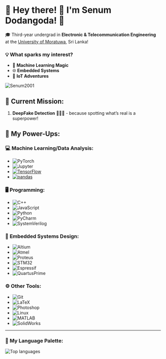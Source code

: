 # 🌟 Hey there! 👋 I'm **Senum Dodangoda**! 🌟

🎓 Third-year undergrad in **Electronic & Telecommunication Engineering** at the [University of Moratuwa](https://www.mrt.ac.lk/), Sri Lanka! 

### 💡 What sparks my interest?
- 🤖 **Machine Learning Magic**
- 🌐 **Embedded Systems**
- 📶 **IoT Adventures**

<p align="left"> <img src="https://komarev.com/ghpvc/?username=Senum2001&label=Profile%20views&color=0e75b6&style=flat" alt="Senum2001" /> </p>

## 🚧 Current Mission:
1. **DeepFake Detection** 🕵️‍♂️✨ - because spotting what’s real is a superpower!

## 💪 My Power-Ups:

### 💻 **Machine Learning/Data Analysis:**
- ![PyTorch](https://img.shields.io/badge/PyTorch-EE4C2C?style=flat&logo=PyTorch&logoColor=white) 
- ![Jupyter](https://img.shields.io/badge/Jupyter-F37626?style=flat&logo=Jupyter&logoColor=white) 
- [![TensorFlow](https://img.shields.io/badge/TensorFlow-v2.5.0-blue.svg)](https://www.tensorflow.org/) 
- [![pandas](https://img.shields.io/badge/pandas-v1.3.0-blue.svg)](https://pandas.pydata.org/) 

### 🖥️ **Programming:**
- ![C++](https://img.shields.io/badge/C%2B%2B-00599C?style=flat&logo=c%2B%2B&logoColor=white) 
- ![JavaScript](https://shields.io/badge/JavaScript-F7DF1E?logo=JavaScript&logoColor=000&style=flat-square) 
- ![Python](https://img.shields.io/badge/Python-3776AB?style=flat&logo=python&logoColor=white) 
- ![PyCharm](https://img.shields.io/badge/PyCharm-000000?style=flat&logo=PyCharm&logoColor=white) 
- ![SystemVerilog](https://img.shields.io/badge/SystemVerilog-7952B3?style=flat&logo=Verilog&logoColor=white) 

### 🔧 **Embedded Systems Design:**
- ![Altium](https://img.shields.io/badge/Altium-0C7C59?style=flat&logo=Altium%20Designer&logoColor=white) 
- ![Atmel](https://img.shields.io/badge/Atmel-0074B5?style=flat&logo=Atmel&logoColor=white) 
- ![Proteus](https://img.shields.io/badge/Proteus-007ACC?style=flat&logo=Proteus&logoColor=white) 
- ![STM32](https://img.shields.io/badge/STM32-03234B?style=flat&logo=STMicroelectronics&logoColor=white) 
- ![Espressif](https://img.shields.io/badge/Espressif-FF0000?style=flat&logo=Espressif&logoColor=white) 
- ![QuartusPrime](https://img.shields.io/badge/Quartus%20Prime-007ACC?style=flat&logo=Altera&logoColor=white) 

### ⚙️ **Other Tools:**
- ![Git](https://img.shields.io/badge/Git-F05032?style=flat&logo=git&logoColor=white) 
- ![LaTeX](https://img.shields.io/badge/LaTeX-008080?style=flat&logo=LaTeX&logoColor=white) 
- ![Photoshop](https://img.shields.io/badge/Photoshop-31A8FF?style=flat&logo=adobe%20photoshop&logoColor=white) 
- ![Linux](https://img.shields.io/badge/Linux-FCC624?style=flat&logo=linux&logoColor=white) 
- ![MATLAB](https://img.shields.io/badge/MATLAB-0076A8?style=flat&logo=MathWorks&logoColor=white)
- ![SolidWorks](https://img.shields.io/badge/SolidWorks-FF0000?style=flat&logo=SolidWorks&logoColor=white) 

---


### 🎨 **My Language Palette**:
![Top languages](https://github-readme-stats.vercel.app/api/top-langs/?username=Senum2001)
